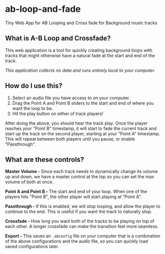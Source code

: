 # ab-loop-and-fade

Tiny Web App for AB Looping and Cross fade for Background music tracks

<!-- from dialog component -->
<h2>What is A-B Loop and Crossfade?</h2>
<p>
	This web application is a tool for quickly creating background loops with tracks that might otherwise have a
	natural fade at the start and end of the track.
</p>
<p style="font-style: italic">This application collects no data and runs entirely local to your computer.</p>
<h2>How do I use this?</h2>
<ol>
	<li>Select an audio file you have access to on your computer.</li>
	<li>Drag the Point A and Point B sliders to the start and end of where you want the loop to be.</li>
	<li>Hit the play button on either of track players!</li>
</ol>
<p>
	After doing the above, you should hear the track play. Once the player reaches your "Point B" timestamp, it will
	start to fade the current track and start up the track on the second player, starting at your "Point A"
	timestamp. This will repeat between both players until you pause, or enable "Passthrough".
</p>
<h2>What are these controls?</h2>
<p>
	<strong>Master Volume - </strong>
	Since each track needs to dynamically change its volume up and down, we have a master control at the top so you
	can set the max volume of both at once.
</p>
<p>
	<strong>Point A and Point B - </strong>
	The start and end of your loop. When one of the players hits "Point B", the other player will start playing at
	"Point A".
</p>
<p>
	<strong>Passthrough - </strong>
	If this is enabled, we will stop looping, and allow the player to continue to the end. This is useful if you
	want the track to naturally stop.
</p>
<p>
	<strong>Crossfade - </strong>
	How long you want both of the tracks to be playing on top of each other. A longer crossfade can make the
	transition feel more seamless.
</p>
<p>
	<strong>Export - </strong>
	This saves an <code>.abconfig</code> file on your computer that is a combination of the above configurations
	and the audio file, so you can quickly load saved configurations later.
</p>
